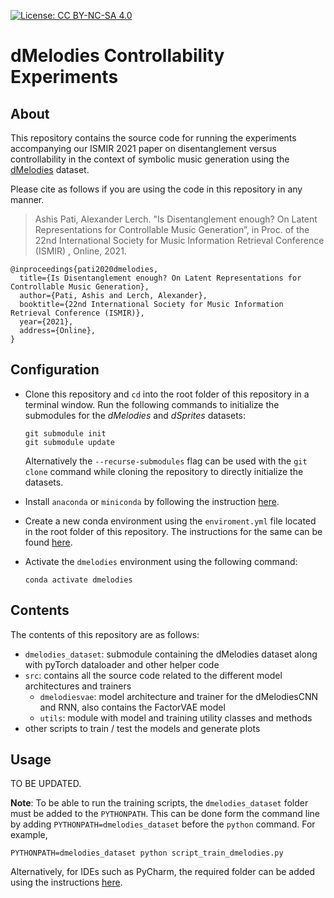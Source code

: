 [![License: CC BY-NC-SA 4.0](https://img.shields.io/badge/License-CC%20BY--NC--SA%204.0-ff69b4.svg)](http://creativecommons.org/licenses/by-nc-sa/4.0/)


# dMelodies Controllability Experiments

## About
This repository contains the source code for running the experiments accompanying our ISMIR 2021 paper on disentanglement versus controllability in the context of symbolic music generation using the [dMelodies](https://github.com/ashispati/dmelodies_dataset) dataset.

Please cite as follows if you are using the code in this repository in any manner.

> Ashis Pati, Alexander Lerch. "Is Disentanglement enough? On Latent Representations for Controllable Music Generation”, in Proc. of the 22nd International Society for Music Information Retrieval Conference (ISMIR) , Online, 2021.

```
@inproceedings{pati2020dmelodies,
  title={Is Disentanglement enough? On Latent Representations for Controllable Music Generation},
  author={Pati, Ashis and Lerch, Alexander},
  booktitle={22nd International Society for Music Information Retrieval Conference (ISMIR)},
  year={2021},
  address={Online},
}
```

 

## Configuration
* Clone this repository and `cd` into the root folder of this repository in a terminal window. Run the following commands to initialize the submodules for the *dMelodies* and *dSprites* datasets:
    ```
    git submodule init
    git submodule update
    ```
    Alternatively the `--recurse-submodules` flag can be used with the `git clone` command while cloning the repository to directly initialize the datasets.  

* Install `anaconda` or `miniconda` by following the instruction [here](https://docs.conda.io/projects/conda/en/latest/user-guide/install/).

* Create a new conda environment using the `enviroment.yml` file located in the root folder of this repository. The instructions for the same can be found [here](https://docs.conda.io/projects/conda/en/latest/user-guide/tasks/manage-environments.html#creating-an-environment-from-an-environment-yml-file).

* Activate the `dmelodies` environment using the following command:
    ```
    conda activate dmelodies
    ```

## Contents
The contents of this repository are as follows:
* `dmelodies_dataset`: submodule containing the dMelodies dataset along with pyTorch dataloader and other helper code
* `src`: contains all the source code related to the different model architectures and trainers
    * `dmelodiesvae`: model architecture and trainer for the dMelodiesCNN and RNN, also contains the FactorVAE model
    * `utils`: module with model and training utility classes and methods
* other scripts to train / test the models and generate plots

## Usage
TO BE UPDATED.

**Note**: To be able to run the training scripts, the `dmelodies_dataset` folder must be added to the `PYTHONPATH`. This can be done form the command line by adding `PYTHONPATH=dmelodies_dataset` before the `python` command. For example,
```
PYTHONPATH=dmelodies_dataset python script_train_dmelodies.py
```
Alternatively, for IDEs such as PyCharm, the required folder can be added using the instructions [here](https://stackoverflow.com/questions/28326362/pycharm-and-pythonpath).
